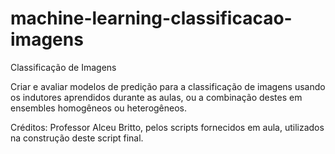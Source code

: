 # machine-learning-classificacao-imagens
Classificação de Imagens

Criar e avaliar modelos de predição para a classificação de imagens usando os indutores aprendidos durante as aulas, ou a combinação destes em ensembles homogêneos ou heterogêneos.

Créditos: Professor Alceu Britto, pelos scripts fornecidos em aula, utilizados na construção deste script final.
